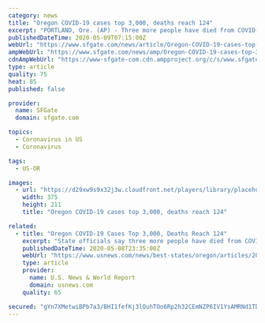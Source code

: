```yaml
---
category: news
title: "Oregon COVID-19 cases top 3,000, deaths reach 124"
excerpt: "PORTLAND, Ore. (AP) - Three more people have died from COVID-19, bringing the death total to at least 124 in Oregon, state officials said. The Oregon Health Authority said Friday that another 75 cases were confirmed,"
publishedDateTime: 2020-05-09T07:15:00Z
webUrl: "https://www.sfgate.com/news/article/Oregon-COVID-19-cases-top-3-000-deaths-reach-124-15258027.php"
ampWebUrl: "https://www.sfgate.com/news/amp/Oregon-COVID-19-cases-top-3-000-deaths-reach-124-15258027.php"
cdnAmpWebUrl: "https://www-sfgate-com.cdn.ampproject.org/c/s/www.sfgate.com/news/amp/Oregon-COVID-19-cases-top-3-000-deaths-reach-124-15258027.php"
type: article
quality: 75
heat: 85
published: false

provider:
  name: SFGate
  domain: sfgate.com

topics:
  - Coronavirus in US
  - Coronavirus

tags:
  - US-OR

images:
  - url: "https://d29xw9s9x32j3w.cloudfront.net/players/library/placeholder.png"
    width: 375
    height: 211
    title: "Oregon COVID-19 cases top 3,000, deaths reach 124"

related:
  - title: "Oregon COVID-19 Cases Top 3,000, Deaths Reach 124"
    excerpt: "State officials say three more people have died from COVID-19, bringing the death total to at least 124 in Oregon."
    publishedDateTime: 2020-05-08T23:35:00Z
    webUrl: "https://www.usnews.com/news/best-states/oregon/articles/2020-05-08/oregon-covid-19-cases-top-3-000-deaths-reach-124"
    type: article
    provider:
      name: U.S. News & World Report
      domain: usnews.com
    quality: 65

secured: "gYn7XMetwiBPb7a3/BHI1fefKj3lOuhTOo6Rp2h32CEmNZP6IV1YsAMRNd1TDdgC+Kj2pn3PNNBnv4EyQc6CqTukIiiuO5tynjs7iZCjkZ4oglWEtIQSPYkPRs0Oz5Y5Onz/TUFfnDNfEWjo2JavVgIhQQGOzYiA8L+XCrsrJIBhiPfUFvof7ajAtb5u6UGEaFHvMMbf1tMJzWEFPeH8KwJ6eZ55cZqlqsoongQjyoKLEf/v6ppp7x8XTx2i329jFJExI77qkVY7FYsVhBX3sxvjHiwP4JIdFaFwddXI+lTnv39XZDf/mIXknbdKYrkb;bgm9Zi+Nr8u50MQ5/lWn+g=="
---
```


